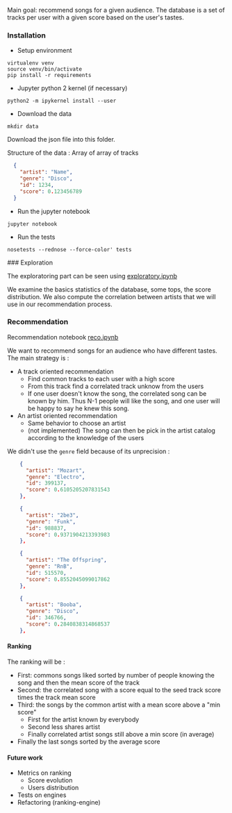 
Main goal: recommend songs for a given audience. The database is a set of tracks per user with a given score based on the user's tastes.

### Installation

- Setup environment

```
virtualenv venv
source venv/bin/activate
pip install -r requirements
```

- Jupyter python 2 kernel (if necessary)

```
python2 -m ipykernel install --user
```

- Download the data

```
mkdir data
```

Download the json file into this folder.

Structure of the data : Array of array of tracks

```json
  {
    "artist": "Name",
    "genre": "Disco",
    "id": 1234,
    "score": 0.123456789
  }
```


- Run the jupyter notebook

```
jupyter notebook
```

- Run the tests

```
nosetests --rednose --force-color' tests
```

### Exploration

The exploratoring part can be seen using [exploratory.ipynb](https://github.com/tillmd/exercice-audience-recommendation/blob/master/exploratory.ipynb)

We examine the basics statistics of the database, some tops, the score distribution. We also compute the correlation between artists that we will use in our recommendation process.

### Recommendation

Recommendation notebook [reco.ipynb](https://github.com/tillmd/exercice-audience-recommendation/blob/master/reco.ipynb)

We want to recommend songs for an audience who have different tastes.
The main strategy is :

  - A track oriented recommendation
    + Find common tracks to each user with a high score
    + From this track find a correlated track unknow from the users
    + If one user doesn't know the song, the correlated song can be known by him. Thus N-1 people will like the song, and one user will be happy to say he knew this song.
  - An artist oriented recommendation
    + Same behavior to choose an artist
    + (not implemented) The song can then be pick in the artist catalog according to the knowledge of the users 

We didn't use the `genre` field because of its unprecision :

```json
    {
      "artist": "Mozart",
      "genre": "Electro",
      "id": 399137,
      "score": 0.6105205207831543
    },
```

```json
    {
      "artist": "2be3",
      "genre": "Funk",
      "id": 988837,
      "score": 0.9371904213393983
    },
```

```json
    {
      "artist": "The Offspring",
      "genre": "RnB",
      "id": 515570,
      "score": 0.8552045099017862
    },
```

```json
    {
      "artist": "Booba",
      "genre": "Disco",
      "id": 346766,
      "score": 0.2840838314868537
    },
```

#### Ranking

The ranking will be :

  - First: commons songs liked sorted by number of people knowing the song and then the mean score of the track
  - Second: the correlated song with a score equal to the seed track score times the track mean score
  - Third: the songs by the common artist with a mean score above a "min score"
    + First for the artist known by everybody
    + Second less shares artist
    + Finally correlated artist songs still above a min score (in average)
  - Finally the last songs sorted by the average score

#### Future work

 - Metrics on ranking
   + Score evolution
   + Users distribution
 - Tests on engines
 - Refactoring (ranking-engine)
